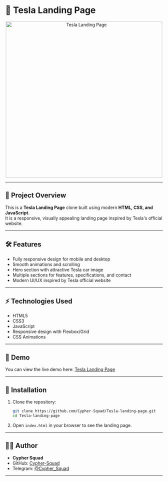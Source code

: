 # 🚀 Tesla Landing Page

<p align="center">
  <a href="https://ibb.co/PvbXmYj7">
    <img src="https://i.ibb.co/Q3qSbcQ2/5e621b67dac9b07531a63e815cf3f0cb.jpg" alt="Tesla Landing Page" width="500"/>
  </a>
</p>

---

## 🌟 Project Overview

This is a **Tesla Landing Page** clone built using modern **HTML, CSS, and JavaScript**.  
It is a responsive, visually appealing landing page inspired by Tesla's official website.

---

## 🛠 Features

- Fully responsive design for mobile and desktop
- Smooth animations and scrolling
- Hero section with attractive Tesla car image
- Multiple sections for features, specifications, and contact
- Modern UI/UX inspired by Tesla official website

---

## ⚡ Technologies Used

- HTML5  
- CSS3  
- JavaScript  
- Responsive design with Flexbox/Grid  
- CSS Animations  

---

## 🚀 Demo

You can view the live demo here: [Tesla Landing Page](https://github.com/Cypher-Squad/Tesla-landing-page)  

---

## 📝 Installation

1. Clone the repository:
   ```bash
   git clone https://github.com/Cypher-Squad/Tesla-landing-page.git
   cd Tesla-landing-page
   ```

2. Open `index.html` in your browser to see the landing page.

---

## 👨‍💻 Author

- **Cypher Squad**  
- GitHub: [Cypher-Squad](https://github.com/Cypher-Squad)  
- Telegram: [@Cypher_Squad](https://t.me/GODXGENSHIN)  

---

